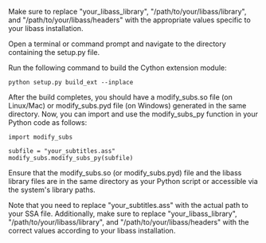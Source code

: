 Make sure to replace "your_libass_library", "/path/to/your/libass/library", and "/path/to/your/libass/headers" with the appropriate values specific to your libass installation.

Open a terminal or command prompt and navigate to the directory containing the setup.py file.

Run the following command to build the Cython extension module:

```
python setup.py build_ext --inplace
```

After the build completes, you should have a modify_subs.so file (on Linux/Mac) or modify_subs.pyd file (on Windows) generated in the same directory.
Now, you can import and use the modify_subs_py function in your Python code as follows:

```
import modify_subs

subfile = "your_subtitles.ass"
modify_subs.modify_subs_py(subfile)
```

Ensure that the modify_subs.so (or modify_subs.pyd) file and the libass library files are in the same directory as your Python script or accessible via the system's library paths.

Note that you need to replace "your_subtitles.ass" with the actual path to your SSA file. Additionally, make sure to replace "your_libass_library", "/path/to/your/libass/library", and "/path/to/your/libass/headers" with the correct values according to your libass installation.